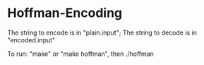 # Hoffman-Encoding

The string to encode is in "plain.input"; The string to decode is in "encoded.input"

To run: "make" or "make hoffman", then ./hoffman
